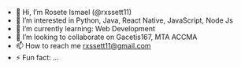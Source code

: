 - 👋 Hi, I’m Rosete Ismael (@rxssett11)
- 👀 I’m interested in Python, Java, React Native, JavaScript, Node Js
- 🌱 I’m currently learning: Web Development
- 💞️ I’m looking to collaborate on Gacetis167, MTA ACCMA
- 📫 How to reach me rxssett11@gmail.com
- ⚡ Fun fact: ...

<!---
rxssett11/rxssett11 is a ✨ special ✨ repository because its `README.md` (this file) appears on your GitHub profile.
You can click the Preview link to take a look at your changes.
--->
